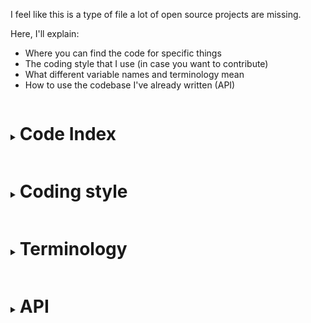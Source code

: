 <style>code{font-size:0.9em}</style>
I feel like this is a type of file a lot of open source projects are missing.

Here, I'll explain:
- Where you can find the code for specific things
- The coding style that I use (in case you want to contribute)
- What different variable names and terminology mean
- How to use the codebase I've already written (API)


<details>
<summary><h1 style="display:inline-block">Code Index</h1></summary>

<details>
<summary><h2 style="display:inline-block">Things related to world simulation</h1></summary>

Coming soon
</details>
<details>
<summary><h2 style="display:inline-block">Things related to players & connections</h2></summary>

- Connection handler: `index.js`
- Player definition: `entities/misc/player.js`
- Chunk loading: `entities/chunkloader.js`
- Queue: `misc/queue.js`
</details>
<details>
<summary><h2 style="display:inline-block">Things related to world generation</h2></summary>

Everything can be found in `world/gen`
- Random number generators: `world/gen/util/random.js`
- Perlin, biome map: `world/gen/util/perlin.js`, `world/gen/util/biomes.js`
- All the different biomes: `world/gen/biomes/*.js`
- IPC and setup (world gen uses a seperate process): `world/gen/genprocess.js`, `world/gendelegator.js`
</details>
<hr>
</details>

<details>
<summary><h1 style="display:inline-block">Coding style</h1></summary>

## Syntax standard

It is recommended that you enable the option to render whitespace characters in your code editor.

1. Use tabs. If I see 2 spaces next to each other to form a tab, I'll hunt you down and blacklist your IP from Github. TABS EXIST FOR A REASON.
2. Proper, even, but not excessive, spacing.
3. No `;` semicolons except for single-line statements
4. If your single-line statements wrap around or go past the edge of the screen, they're too long. Ideally they should have a gap to the edge and be no more than ~120 cols.
5. Please use single-line if and while syntax when you deem it appropriate
6. useCamelCase, it's pretty ;)
	- Exception: names that appear in-game, such as block namespace IDs (e.g grass_block)
7. `var` is completely BANNED. Also, do not use old ES5 method for declaring classes. Use the ES6 `class` syntax
```js
//DO NOT DO:
//Space indentation
//More than 1 consecutive spaces
//Spaces before commas
//Spaces on the inside edge of parentheses
//Uneven spacing
//Double-tabs. 1 pair of {} curly braces = 1 indentation level.
//Trailing spaces or tabs
//Overly long lines
//Semicolons (why waste time on them??)
//if/while condition and corresponding `{` on seperate lines
//var
//ES5 `function` classes
function  test( b ,x= 1 ) {
    var a = 1; 
    if (a == x)
		{
      return true;
    }
		if(reallyLongLineThatIsHardToRead(0 & also(painful.to(lookAt)))){thisLineIsGoingPast() & wrappedAround & isDefinitelyLongerThan(120*characters) => thisIsBad, DontDoThis()}
}
//DO DO:
//1 space after every comma, e.g: a, b
//camelCase
//Spaces around operators (optional, still looks better though)
//) and { stuck together (or with 1 space if you really want)
//PLEASE DO use single-line ifs and whiles when the line is short enough
//e.g the above code could've done:
function test(b, x = 1){
  let a = 1; 
  if (a == x)return true
	if(shortenedLineThatIsEasyToRead(0 & also(nice.to(lookAt))))
		thisLineIsFine() & wrappedAround &
			isNotLongerThan(120*characters) => thisIsFine, DoDoThis()
}
```

## Logic standard

> Warning! This requires you to have a measurable amount of intelligence! Being able to follow this standard is a very quick way to tell apart someone who knows what they're doing from someone who doesn't.

**Beware of stupid unnecessary long-cuts, such as**
```js
if(condition){
	return false
}else{
	return true
}
```
Which could easily be fixed and rewritten as
```js
return !condition
```
**Other long-cuts**
```js
let value
if(condition){
	value = 1
}else{
	value = 3
}
value = value + other
```
```js
let value = condition ? 1 : 3
value += other
```
Or, even better
```js
let value = (condition ? 1 : 3) + other
```
**`else`s of insecurity**
```js
if(condition){
	//true
}else if(!condition){
	//false
}else{
	//invalid
}
```
Of course, a value can only be truthy or falsy, and if it isn't truthy, it must be falsy
```js
if(condition){
	//true
}else{
	//Can only be false
}
```
**Useless functions**
```js
import {action} from ...
function doAction(a){
	let value = action(a)
	return value
}
doAction(1)
```
This function doesn't actually do anything, it's pretty useless
```js
import {action} from ...

action(1)
```
**Unnecessary variables**
```js
function calculate(a, b, c){
	let valueOnlyUsedOnce = a + b / c
	let result = 1 - 1 / valueOnlyUsedOnce
	return result
}
```
Variables are only useful if they're needed more than once.
```js
function calculate(a, b, c){
	return 1 - 1 / (a + b / c)
}
//Or even better
const calculate = (a, b, c) => 1 - 1 / (a + b / c)
```

## Performance standard

Coming soon

<hr>
</details>
<details>
<summary><h1 style="display:inline-block">Terminology</h1></summary>
<details>
<summary><h2 style="display:inline-block">Common variable names</h2></summary>

- `pl`: player (instanceof `Entity`)
- `sock`: Network socket (typically attached to a player)
- `ch`: Chunk
- `x`, `y`: x and y position
- `cx`, `cy`: Chunk position x and y (chunk at x=10 would be at position x=640)
- `buf`: Buffer of bytes used for reading / writing
- `e`: Entity (any entity)
- `world`, `w`: A `World` object for a specific dimension
- `i`, `j`: Indexes or counters
- `k`: A key (for example, a key in a Map)
- `t`: Time in ticks
- `f`: Direction an entity is **f**acing (0 being up and pi/2 being right)
</details>
<details>
<summary><h2 style="display:inline-block">Rubber</h2></summary>

A packet that indicates that the server has modified a value that the client normally controls (e.g the player's position) and that serves the purpose of preventing the client from controlling that value until it is safe to do so (All other relevant packets the client sends will be ignored until it recieves the rubber packet)

Example:
1. player has been teleported, all incoming position packets will be ignored. Rubber packet sent
2. Client later recieves rubber packet which contains a new key (called `r`)
3. Server starts recieving movement packets with the new key and starts accepting them again
4. Like this, Client will not send move packets that could move the player back to its previous location (which would in effect revert the teleport)

</details>
<details>
<summary><h2 style="display:inline-block">Chunk</h2></summary>

If you're trying to work with this game's source code and you don't yet know what a chunk is, well, you've got a lot of catch-up to do. In traditional minecraft, a chunk is a 16x256x16 section of blocks. Many chunks are stitched together to create a world. In this version, each chunk is 64x64 in size (for a total of 4096 blocks per chunk). Since loading an infinite world would take an infinite amount of memory, the world is split up into these chunks and only a few are loaded at a time around each player. The boundaries between chunks are designed to be completely seamless and indetectable.

</details>
<details>
<summary><h2 style="display:inline-block">Buffer</h2></summary>

A buffer is raw binary data, which can be read from or written to (left to right). Many types can be written to a buffer, each taking up a different amount of space in the buffer. The length of a buffer is typically measured in bytes. Here are some common things written to a buffer:
- Int or Int32 (**4 bytes**): number between -2147483648 and 2147483647
- Short or Int16 (**2 bytes**): Similar to an Int, but with a much shorter range. Short = 0 - 65536, Int16 = -32768 - 32767
- Byte or Int8 (**1 byte**): Byte = 0 - 255, Int8 = -128 - 127
- Float (**4 bytes**): Any number, including fractional. Float allows for around 7 digits of precision, and values up to around ±3.4e38.
- Double (**8 bytes**): Any number, including fractional. Double allows for around 16 digits of precision, and values up to around ±1.8e308.
- Bool (**1 byte**): Bool can store 2 values: true and false. Used to represent an additional detail that you could answer with "yes" or "no", such as whether the player is crouching.
- String (**any size**): Some text, of any length. May or may not contain new lines
- Item: An item is an example of a complex thing that can be encoded with entirely the above types. Items are encoded in this order:
	- Amount in stack, as a **byte**
	- Item ID, as a **short**
	- Custom name (or blank), as a **string**
	- If the item supports it, any additional data. Encoded differently depending on the item

</details>
<details>
<summary><h2 style="display:inline-block">thing</h2></summary>

thing

</details>
<hr>
</details>
<details>
<summary><h1 style="display:inline-block">API</h1></summary>
<details>
<summary><h2 style="display:inline-block">Block, Item and Entity definition</h2></summary>

Example for defining a cheese block:
```js
Blocks.cheese_block = Block.define({
	//behaviour properties
	breaktime: 0.5,
	tool: 'sword',
	...
})
```
> Note: use camel_case for block names
All possible properties with their default values can be found in `blocks/blockdefaults.js` (and likewise in `items/itemdefaults.js` for items and `entities/entitydefaults.js` for entities)

**Savedata**: Suppose we want to define a cheese pickaxe that needs to be saved with a durability value
```js
//Item.define(props, savedata)
Items.cheese_pickaxe = Item.define({
	toolCategory: 'pick',
	...
}, {
	durability: Short
})
```
Savedata can apply to blocks (for example, chests), items and entities (for example, donkeys, which also store data about any chest they're wearing)
</details>
<details>
<details>
<summary><h2 style="display:inline-block">Block, Item and Entity usage</h2></summary>

Example for using our cheese block and item from earlier:
```js
//Blocks:
//Block.<name>
const blockToPlace = Blocks.cheese_block
//Items:
//Item.<name>(count)
player.give(Items.cheese_pickaxe(1))
//Entities:
//Entity.<name>(x, y)

```

</details>
<hr>
</details>